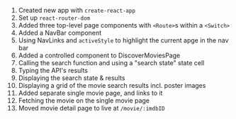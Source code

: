 
1. Created new app with `create-react-app`
2. Set up `react-router-dom`
3. Added three top-level page components with `<Route>`s within a `<Switch>`
4. Added a NavBar component
5. Using NavLinks and `activeStyle` to highlight the current apge in the nav bar
6. Added a controlled component to DiscoverMoviesPage
7. Calling the search function and using a "search state" state cell
8. Typing the API's results
9. Displaying the search state & results
10. Displaying a grid of the movie search results incl. poster images
11. Added separate single movie page, and links to it
12. Fetching the movie on the single movie page
13. Moved movie detail page to live at `/movie/:imdbID`
